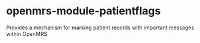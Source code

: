 openmrs-module-patientflags
===========================

Provides a mechanism for marking patient records with important messages within OpenMRS